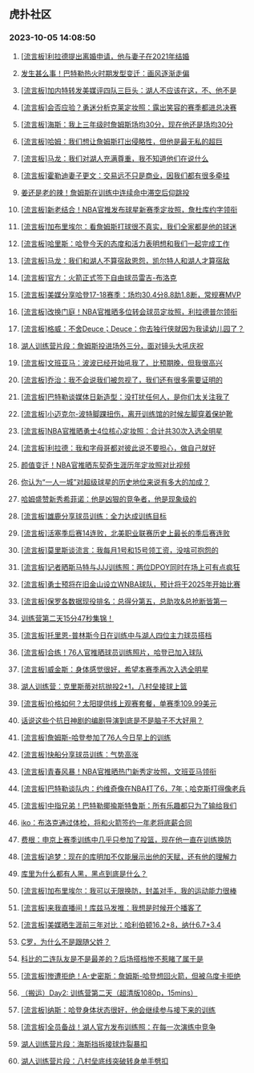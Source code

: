 ## 虎扑社区 
### 2023-10-05 14:08:50

1. [[流言板]利拉德提出离婚申请，他与妻子在2021年结婚](https://bbs.hupu.com/62345727.html)

2. [发生甚么事！巴特勒热火时期发型变迁：画风逐渐走偏](https://bbs.hupu.com/62344150.html)

3. [[流言板]加内特转发美媒评四队三巨头：湖人不应该在这，不、他不是](https://bbs.hupu.com/62344833.html)

4. [[流言板]会否应验？勇迷分析克莱定妆照：露出笑容的赛季都进总决赛](https://bbs.hupu.com/62344112.html)

5. [[流言板]海斯：我上三年级时詹姆斯场均30分，现在他还是场均30分](https://bbs.hupu.com/62343016.html)

6. [[流言板]哈姆：我们想让詹姆斯打出侵略性，但他是最无私的超巨](https://bbs.hupu.com/62344207.html)

7. [[流言板]马龙：我们对湖人充满尊重，我不知道他们在说什么](https://bbs.hupu.com/62342047.html)

8. [[流言板]霍勒迪妻子更文：交易远不只是商业，因我们都有很多牵挂](https://bbs.hupu.com/62342187.html)

9. [姜还是老的辣！詹姆斯在训练中连续命中滞空后仰跳投](https://bbs.hupu.com/62342717.html)

10. [[流言板]新老结合！NBA官推发布球星新赛季定妆照，詹杜库约字领衔](https://bbs.hupu.com/62344606.html)

11. [[流言板]加布里埃尔：看詹姆斯打球很不真实，我们全家都是他的球迷](https://bbs.hupu.com/62344739.html)

12. [[流言板]哈里斯：哈登今天的态度和活力表明想和我们一起完成工作](https://bbs.hupu.com/62341548.html)

13. [[流言板]马龙：我们和湖人不算宿敌恩怨，凯尔特人和湖人才算宿敌](https://bbs.hupu.com/62342256.html)

14. [[流言板]官方：火箭正式签下自由球员雷吉-布洛克](https://bbs.hupu.com/62343299.html)

15. [[流言板]美媒分享哈登17-18赛季：场均30.4分8.8助1.8断，常规赛MVP](https://bbs.hupu.com/62343654.html)

16. [[流言板]改换门庭！NBA官推晒多位转会球员定妆照，利拉德普尔领衔](https://bbs.hupu.com/62344746.html)

17. [[流言板]格威：不舍Deuce；Deuce：你去独行侠就因为我读幼儿园了？](https://bbs.hupu.com/62342614.html)

18. [湖人训练营片段：詹姆斯投进场外三分，面对镜头大吼庆祝](https://bbs.hupu.com/62341923.html)

19. [[流言板]文班亚马：波波已经开始吼我了，比预期晚，但我很高兴](https://bbs.hupu.com/62341995.html)

20. [[流言板]乔治：我不会说我们被忽视了，我们还有很多需要证明的](https://bbs.hupu.com/62343961.html)

21. [[流言板]巴特勒谈媒体日新造型：没打扰任何人，是你们太关注我了](https://bbs.hupu.com/62342229.html)

22. [[流言板]小迈克尔-波特脚踝扭伤，离开训练馆的时候左脚穿着保护靴](https://bbs.hupu.com/62342002.html)

23. [[流言板]NBA官推晒勇士4位核心定妆照：合计共30次入选全明星](https://bbs.hupu.com/62345133.html)

24. [[流言板]利拉德：我和字母哥都对彼此说不要担心，做自己就好](https://bbs.hupu.com/62343896.html)

25. [颜值变迁！NBA官推晒东契奇生涯历年定妆照对比视频](https://bbs.hupu.com/62344635.html)

26. [你认为“一人一城”对超级球星的历史地位来说有多大的加成？](https://bbs.hupu.com/62344239.html)

27. [哈姆盛赞新秀希菲诺：他是凶狠的竞争者，他是现象级的](https://bbs.hupu.com/62345276.html)

28. [[流言板]雄鹿分享球员训练：全力达成训练目标](https://bbs.hupu.com/62345233.html)

29. [[流言板]活塞季后赛14连败，北美职业联赛历史上最长的季后赛连败](https://bbs.hupu.com/62345299.html)

30. [[流言板]莫里斯谈流言：我每月1号和15号领工资，没啥可抱怨的](https://bbs.hupu.com/62343574.html)

31. [[流言板]记者晒斯马特与JJJ训练照：两位DPOY同时在场上可有点疯狂](https://bbs.hupu.com/62343939.html)

32. [[流言板]勇士预将在旧金山设立WNBA球队，预计将于2025年开始比赛](https://bbs.hupu.com/62344706.html)

33. [[流言板]保罗各数据现役排名：总得分第五，总助攻&总抢断皆第一](https://bbs.hupu.com/62343493.html)

34. [训练营第二天15分47秒集锦！](https://bbs.hupu.com/62342055.html)

35. [[流言板]托里恩-普林斯今日在训练中与湖人四位主力球员搭档](https://bbs.hupu.com/62345628.html)

36. [[流言板]合练！76人官推晒球员训练照片，哈登已加入球队](https://bbs.hupu.com/62341276.html)

37. [[流言板]威金斯：身体感觉很好，希望本赛季再次入选全明星](https://bbs.hupu.com/62344979.html)

38. [湖人训练营：克里斯蒂对抗抛投2+1，八村垒接球上篮](https://bbs.hupu.com/62342606.html)

39. [[流言板]价格如何？太阳提供线上观赛套餐，单赛季109.99美元](https://bbs.hupu.com/62341882.html)

40. [话说这些个抗日神剧的编剧导演到底是不是脑子不大好用？](https://bbs.hupu.com/62343305.html)

41. [[流言板]詹姆斯-哈登参加了76人今日早上的训练](https://bbs.hupu.com/62339906.html)

42. [[流言板]快船分享球员训练：气势高涨](https://bbs.hupu.com/62345061.html)

43. [[流言板]青春风暴！NBA官推晒热门新秀定妆照，文班亚马领衔](https://bbs.hupu.com/62344798.html)

44. [[流言板]巴特勒谈队内：约维奇像在NBA打了6，7年；哈克斯打得像老兵](https://bbs.hupu.com/62344405.html)

45. [[流言板]中指兄弟！巴特勒揶揄斯特鲁斯：所有乐趣都只为了输给我们](https://bbs.hupu.com/62343999.html)

46. [iko：布洛克通过体检，将和火箭签约一年老将底薪合同](https://bbs.hupu.com/62342149.html)

47. [费根：申京上赛季训练中几乎只参加了投篮，现在他一直在训练换防](https://bbs.hupu.com/62344523.html)

48. [[流言板]追梦：现在的库明加不仅能展示出他的天赋，还有他的理解力](https://bbs.hupu.com/62344846.html)

49. [库里为什么都有人黑，黑点到底是什么？](https://bbs.hupu.com/62343757.html)

50. [[流言板]加布里埃尔：我可以无限换防，封盖对手，我的运动能力很棒](https://bbs.hupu.com/62342922.html)

51. [[流言板]来我直播间！库兹马发推：我想是时候开个播客了](https://bbs.hupu.com/62344490.html)

52. [[流言板]美媒晒生涯前三年对比：哈利伯顿16.2+8，纳什6.7+3.4](https://bbs.hupu.com/62343592.html)

53. [C罗，为什么不是跟随父姓？](https://bbs.hupu.com/62344189.html)

54. [科比的二连队友是不是最差的？后场搭档惨不惹睹了属于是](https://bbs.hupu.com/62343761.html)

55. [[流言板]惨遭拒绝！A-史密斯：詹姆斯-哈登想回火箭，但被乌度卡拒绝](https://bbs.hupu.com/62339537.html)

56. [（搬运）Day2: 训练营第二天（超清版1080p，15mins）](https://bbs.hupu.com/62343065.html)

57. [[流言板]纳斯：哈登身体状态很好，他会继续参与接下来的训练](https://bbs.hupu.com/62341478.html)

58. [[流言板]全员备战！湖人官方发布训练照：在每一次演练中竞争](https://bbs.hupu.com/62342431.html)

59. [湖人训练营片段：海斯挡拆接球炸裂暴扣](https://bbs.hupu.com/62341836.html)

60. [湖人训练营片段：八村垒底线突破转身单手劈扣](https://bbs.hupu.com/62341872.html)


